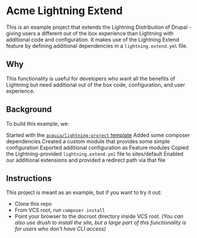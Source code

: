 # Acme Lightning Extend

This is an example project that extends the Lightning Distribution of Drupal - giving users a different out of the box experience than Lightning with additional code and configuration. It makes use of the Lightning Extend feature by defining additional dependencies in a `lightning.extend.yml` file.

## Why

This functionality is useful for developers who want all the benefits of Lightning but need additional out of the box code, configuration, and user experience.

## Background

To build this example, we:

Started with the [`acquia/lightning-project` template](https://github.com/acquia/lightning-project)
Added some composer dependencies
Created a custom module that provides some simple configuration
Exported additional configuration as Feature modules
Copied the Lightning-provided `lightning.extend.yml` file to sites/default
Enabled our additional extensions and provided a redirect path via that file

## Instructions

This project is meant as an example, but if you want to try it out:

* Clone this repo
* From VCS root, run `composer install`
* Point your browser to the docroot directory inside VCS root. _(You can also use drush to install the site, but a large part of this functionality is for users who don't have CLI access)_

